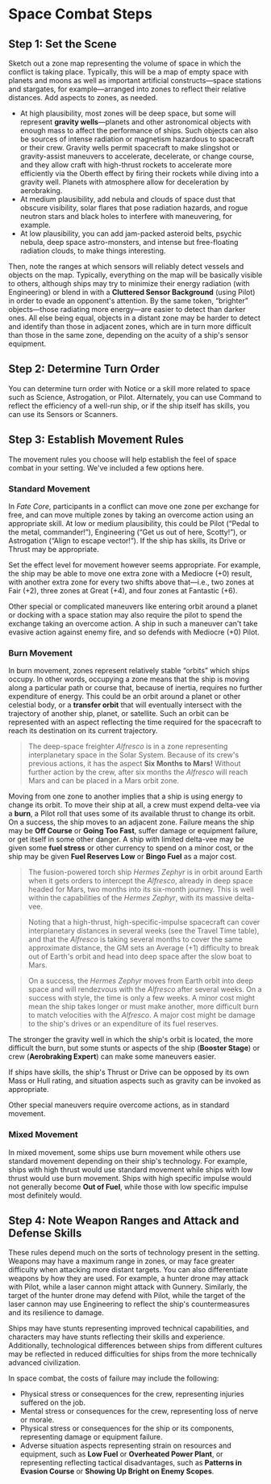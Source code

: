 # Space Combat Steps

## Step 1: Set the Scene

Sketch out a zone map representing the volume of space in which the conflict is taking place. Typically, this will be a map of empty space with planets and moons as well as important artificial constructs—space stations and stargates, for example—arranged into zones to reflect their relative distances. Add aspects to zones, as needed.

- At high plausibility, most zones will be deep space, but some will represent **gravity wells**—planets and other astronomical objects with enough mass to affect the performance of ships. Such objects can also be sources of intense radiation or magnetism hazardous to spacecraft or their crew. Gravity wells permit spacecraft to make slingshot or gravity-assist maneuvers to accelerate, decelerate, or change course, and they allow craft with high-thrust rockets to accelerate more efficiently via the Oberth effect by firing their rockets while diving into a gravity well. Planets with atmosphere allow for deceleration by aerobraking.
- At medium plausibility, add nebula and clouds of space dust that obscure visibility, solar flares that pose radiation hazards, and rogue neutron stars and black holes to interfere with maneuvering, for example.
- At low plausibility, you can add jam-packed asteroid belts, psychic nebula, deep space astro-monsters, and intense but free-floating radiation clouds, to make things interesting.

Then, note the ranges at which sensors will reliably detect vessels and objects on the map. Typically, everything on the map will be basically visible to others, although ships may try to minimize their energy radiation (with Engineering) or blend in with a **Cluttered Sensor Background** (using Pilot) in order to evade an opponent's attention. By the same token, “brighter” objects—those radiating more energy—are easier to detect than darker ones. All else being equal, objects in a distant zone may be harder to detect and identify than those in adjacent zones, which are in turn more difficult than those in the same zone, depending on the acuity of a ship's sensor equipment.

## Step 2: Determine Turn Order

You can determine turn order with Notice or a skill more related to space such as Science, Astrogation, or Pilot. Alternately, you can use Command to reflect the efficiency of a well-run ship, or if the ship itself has skills, you can use its Sensors or Scanners.

## Step 3: Establish Movement Rules

The movement rules you choose will help establish the feel of space combat in your setting. We've included a few options here.

### Standard Movement

In _Fate Core_, participants in a conflict can move one zone per exchange for free, and can move multiple zones by taking an overcome action using an appropriate skill. At low or medium plausibility, this could be Pilot (“Pedal to the metal, commander!”), Engineering (“Get us out of here, Scotty!”), or Astrogation (“Align to escape vector!”). If the ship has skills, its Drive or Thrust may be appropriate.

Set the effect level for movement however seems appropriate. For example, the ship may be able to move one extra zone with a Mediocre (+0) result, with another extra zone for every two shifts above that—i.e., two zones at Fair (+2), three zones at Great (+4), and four zones at Fantastic (+6).

Other special or complicated maneuvers like entering orbit around a planet or docking with a space station may also require the pilot to spend the exchange taking an overcome action. A ship in such a maneuver can't take evasive action against enemy fire, and so defends with Mediocre (+0) Pilot.

### Burn Movement

In burn movement, zones represent relatively stable “orbits” which ships occupy. In other words, occupying a zone means that the ship is moving along a particular path or course that, because of inertia, requires no further expenditure of energy. This could be an orbit around a planet or other celestial body, or a **transfer orbit** that will eventually intersect with the trajectory of another ship, planet, or satellite. Such an orbit can be represented with an aspect reflecting the time required for the spacecraft to reach its destination on its current trajectory.

> The deep-space freighter _Alfresco_ is in a zone representing interplanetary space in the Solar System. Because of its crew's previous actions, it has the aspect **Six Months to Mars!** Without further action by the crew, after six months the _Alfresco_ will reach Mars and can be placed in a Mars orbit zone.

Moving from one zone to another implies that a ship is using energy to change its orbit. To move their ship at all, a crew must expend delta-vee via a **burn**, a Pilot roll that uses some of its available thrust to change its orbit. On a success, the ship moves to an adjacent zone. Failure means the ship may be **Off Course** or **Going Too Fast**, suffer damage or equipment failure, or get itself in some other danger. A ship with limited delta-vee may be given some **fuel stress** or other currency to spend on a minor cost, or the ship may be given **Fuel Reserves Low** or **Bingo Fuel** as a major cost.

> The fusion-powered torch ship _Hermes Zephyr_ is in orbit around Earth when it gets orders to intercept the _Alfresco_, already in deep space headed for Mars, two months into its six-month journey. This is well within the capabilities of the _Hermes Zephyr_, with its massive delta-vee.

> Noting that a high-thrust, high-specific-impulse spacecraft can cover interplanetary distances in several weeks (see the Travel Time table), and that the _Alfresco_ is taking several months to cover the same approximate distance, the GM sets an Average (+1) difficulty to break out of Earth's orbit and head into deep space after the slow boat to Mars.

> On a success, the _Hermes Zephyr_ moves from Earth orbit into deep space and will rendezvous with the _Alfresco_ after several weeks. On a success with style, the time is only a few weeks. A minor cost might mean the ship takes longer or must make another, more difficult burn to match velocities with the _Alfresco_. A major cost might be damage to the ship's drives or an expenditure of its fuel reserves.

The stronger the gravity well in which the ship's orbit is located, the more difficult the burn, but some stunts or aspects of the ship (**Booster Stage**) or crew (**Aerobraking Expert**) can make some maneuvers easier.

If ships have skills, the ship's Thrust or Drive can be opposed by its own Mass or Hull rating, and situation aspects such as gravity can be invoked as appropriate.

Other special maneuvers require overcome actions, as in standard movement.

### Mixed Movement

In mixed movement, some ships use burn movement while others use standard movement depending on their ship's technology. For example, ships with high thrust would use standard movement while ships with low thrust would use burn movement. Ships with high specific impulse would not generally become **Out of Fuel**, while those with low specific impulse most definitely would.

## Step 4: Note Weapon Ranges and Attack and Defense Skills

These rules depend much on the sorts of technology present in the setting. Weapons may have a maximum range in zones, or may face greater difficulty when attacking more distant targets. You can also differentiate weapons by how they are used. For example, a hunter drone may attack with Pilot, while a laser cannon might attack with Gunnery. Similarly, the target of the hunter drone may defend with Pilot, while the target of the laser cannon may use Engineering to reflect the ship's countermeasures and its resilience to damage.

Ships may have stunts representing improved technical capabilities, and characters may have stunts reflecting their skills and experience. Additionally, technological differences between ships from different cultures may be reflected in reduced difficulties for ships from the more technically advanced civilization.

In space combat, the costs of failure may include the following:

- Physical stress or consequences for the crew, representing injuries suffered on the job.
- Mental stress or consequences for the crew, representing loss of nerve or morale.
- Physical stress or consequences for the ship or its components, representing damage or equipment failure.
- Adverse situation aspects representing strain on resources and equipment, such as **Low Fuel** or **Overheated Power Plant**, or representing reflecting tactical disadvantages, such as **Patterns in Evasion Course** or **Showing Up Bright on Enemy Scopes**.